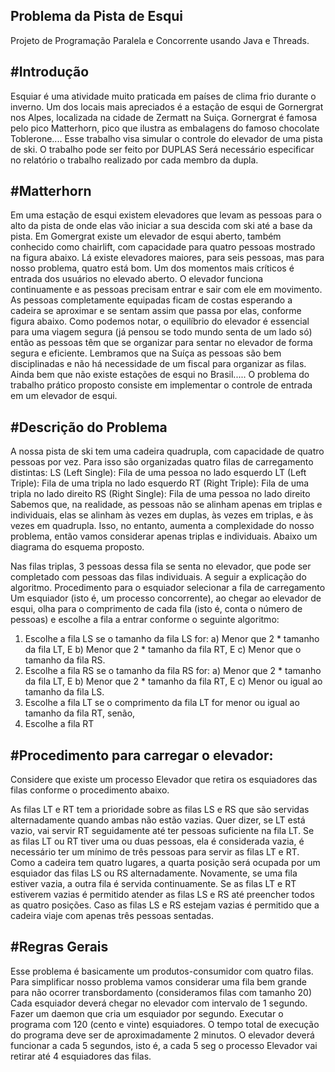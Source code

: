 Problema da Pista de Esqui
--------

Projeto de Programação Paralela e Concorrente usando Java e Threads.

#Introdução
--------

Esquiar é uma atividade muito praticada em países de clima frio durante o inverno. Um dos locais mais
apreciados é a estação de esqui de Gornergrat nos Alpes, localizada na cidade de Zermatt na Suiça. Gornergrat
é famosa pelo pico Matterhorn, pico que ilustra as embalagens do famoso chocolate Toblerone....
Esse trabalho visa simular o controle do elevador de uma pista de ski.
O trabalho pode ser feito por DUPLAS Será necessário especificar no relatório o trabalho realizado por cada
membro da dupla.

#Matterhorn
--------

Em uma estação de esqui existem elevadores que levam as pessoas para o alto da pista de onde elas vão iniciar
a sua descida com ski até a base da pista. Em Gomergrat existe um elevador de esqui aberto, também
conhecido como chairlift, com capacidade para quatro pessoas mostrado na figura abaixo. Lá existe elevadores
maiores, para seis pessoas, mas para nosso problema, quatro está bom. Um dos momentos mais críticos é entrada dos usuários no elevado aberto. O elevador funciona
continuamente e as pessoas precisam entrar e sair com ele em movimento. As pessoas completamente
equipadas ficam de costas esperando a cadeira se aproximar e se sentam assim que passa por elas, conforme
figura abaixo. Como podemos notar, o equilíbrio do elevador é essencial para uma viagem segura (já pensou se todo mundo
senta de um lado só) então as pessoas têm que se organizar para sentar no elevador de forma segura e
eficiente. Lembramos que na Suíça as pessoas são bem disciplinadas e não há necessidade de um fiscal para organizar
as filas. Ainda bem que não existe estações de esqui no Brasil.....
O problema do trabalho prático proposto consiste em implementar o controle de entrada em um elevador de
esqui.

#Descrição do Problema
--------

A nossa pista de ski tem uma cadeira quadrupla, com capacidade de quatro pessoas por vez. Para isso são
organizadas quatro filas de carregamento distintas:
LS (Left Single): Fila de uma pessoa no lado esquerdo
LT (Left Triple): Fila de uma tripla no lado esquerdo
RT (Right Triple): Fila de uma tripla no lado direito
RS (Right Single): Fila de uma pessoa no lado direito
Sabemos que, na realidade, as pessoas não se alinham apenas em triplas e individuais, elas se alinham às vezes
em duplas, às vezes em triplas, e às vezes em quadrupla. Isso, no entanto, aumenta a complexidade do nosso
problema, então vamos considerar apenas triplas e individuais. Abaixo um diagrama do esquema proposto.

Nas filas triplas, 3 pessoas dessa fila se senta no elevador, que pode ser completado com pessoas das filas
individuais. A seguir a explicação do algoritmo.
Procedimento para o esquiador selecionar a fila de carregamento
Um esquiador (isto é, um processo concorrente), ao chegar ao elevador de esqui, olha para o comprimento
de cada fila (isto é, conta o número de pessoas) e escolhe a fila a entrar conforme o seguinte algoritmo:
1) Escolhe a fila LS se o tamanho da fila LS for:
a) Menor que 2 * tamanho da fila LT, E
b) Menor que 2 * tamanho da fila RT, E
c) Menor que o tamanho da fila RS.
2) Escolhe a fila RS se o tamanho da fila RS for:
a) Menor que 2 * tamanho da fila LT, E
b) Menor que 2 * tamanho da fila RT, E
c) Menor ou igual ao tamanho da fila LS.
3) Escolhe a fila LT se o comprimento da fila LT for menor ou igual ao tamanho da fila RT, senão,
4) Escolhe a fila RT

#Procedimento para carregar o elevador:
--------

Considere que existe um processo Elevador que retira os esquiadores das filas conforme o procedimento
abaixo.

As filas LT e RT tem a prioridade sobre as filas LS e RS que são servidas alternadamente quando ambas não
estão vazias. Quer dizer, se LT está vazio, vai servir RT seguidamente até ter pessoas suficiente na fila LT. Se as
filas LT ou RT tiver uma ou duas pessoas, ela é considerada vazia, é necessário ter um mínimo de três pessoas
para servir as filas LT e RT.
Como a cadeira tem quatro lugares, a quarta posição será ocupada por um esquiador das filas LS ou RS
alternadamente. Novamente, se uma fila estiver vazia, a outra fila é servida continuamente.
Se as filas LT e RT estiverem vazias é permitido atender as filas LS e RS até preencher todos as quatro posições.
Caso as filas LS e RS estejam vazias é permitido que a cadeira viaje com apenas três pessoas sentadas.

#Regras Gerais
--------

Esse problema é basicamente um produtos-consumidor com quatro filas. Para simplificar nosso problema
vamos considerar uma fila bem grande para não ocorrer transbordamento (consideramos filas com tamanho
20)
Cada esquiador deverá chegar no elevador com intervalo de 1 segundo. Fazer um daemon que cria um
esquiador por segundo.
Executar o programa com 120 (cento e vinte) esquiadores. O tempo total de execução do programa deve ser
de aproximadamente 2 minutos.
O elevador deverá funcionar a cada 5 segundos, isto é, a cada 5 seg o processo Elevador vai retirar até 4
esquiadores das filas.
